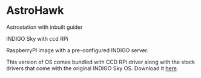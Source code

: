 # AstroHawk
Astrostation with inbuilt guider

INDIGO Sky with ccd RPi

RaspberryPI image with a pre-configured INDIGO server.

This version of OS comes bundled with CCD RPi driver along with the stock drivers that come with the original INDIGO Sky OS. Download it [here](https://www.icloud.com/iclouddrive/017gtBu71O4EfMyZJ4LpM7lQg#2025-09-28-indigosky-arm64).
